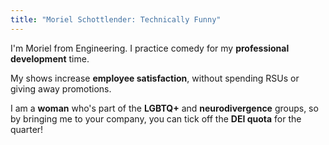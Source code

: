 ```yaml
---
title: "Moriel Schottlender: Technically Funny"
---
```


I'm Moriel from Engineering. I practice comedy for my **professional development** time.

My shows increase **employee satisfaction**, without spending RSUs or giving away promotions.

I am a **woman** who's part of the **LGBTQ+** and **neurodivergence** groups, so by bringing me to your company, you can tick off the **DEI quota** for the quarter!
